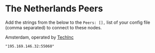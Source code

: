 # The Netherlands Peers

Add the strings from the below to the `Peers: [],` list of your config file (comma separated) to connect to these nodes.

Amsterdam, operated by [TechInc](https://techinc.nl)

`"195.169.146.32:55060"`
